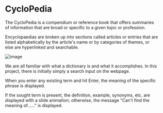 # CycloPedia
The CycloPedia is a compendium or reference book that offers summaries of information that are broad or specific to a given topic or profession.

Encyclopaedias are broken up into sections called articles or entries that are listed alphabetically by the article's name or by categories of themes, or else are hyperlinked and searchable.

![image](https://github.com/anoushkadhar123/CycloPedia/assets/128288400/6a24c023-57da-481a-9d97-0f9fea4c4642)

We are all familiar with what a dictionary is and what it accomplishes. In this project, there is initially simply a search input on the webpage. 

When you enter any existing term and hit Enter, the meaning of the specific phrase is displayed.

If the sought term is present, the definition, example, synonyms, etc. are displayed with a slide animation; otherwise, the message "Can't find the meaning of......" is displayed.
